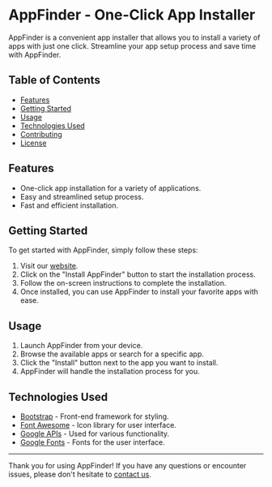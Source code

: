# AppFinder - One-Click App Installer

AppFinder is a convenient app installer that allows you to install a variety of apps with just one click. Streamline your app setup process and save time with AppFinder.

## Table of Contents
- [Features](#features)
- [Getting Started](#getting-started)
- [Usage](#usage)
- [Technologies Used](#technologies-used)
- [Contributing](#contributing)
- [License](#license)

## Features
- One-click app installation for a variety of applications.
- Easy and streamlined setup process.
- Fast and efficient installation.

## Getting Started

To get started with AppFinder, simply follow these steps:

1. Visit our [website](https://appfinder.github.io).
2. Click on the "Install AppFinder" button to start the installation process.
3. Follow the on-screen instructions to complete the installation.
4. Once installed, you can use AppFinder to install your favorite apps with ease.

## Usage

1. Launch AppFinder from your device.
2. Browse the available apps or search for a specific app.
3. Click the "Install" button next to the app you want to install.
4. AppFinder will handle the installation process for you.

## Technologies Used
- [Bootstrap](https://getbootstrap.com/) - Front-end framework for styling.
- [Font Awesome](https://fontawesome.com/) - Icon library for user interface.
- [Google APIs](https://developers.google.com/products) - Used for various functionality.
- [Google Fonts](https://fonts.google.com/) - Fonts for the user interface.



---

Thank you for using AppFinder! If you have any questions or encounter issues, please don't hesitate to [contact us](mailto:fenexlabs@gmail.com).
